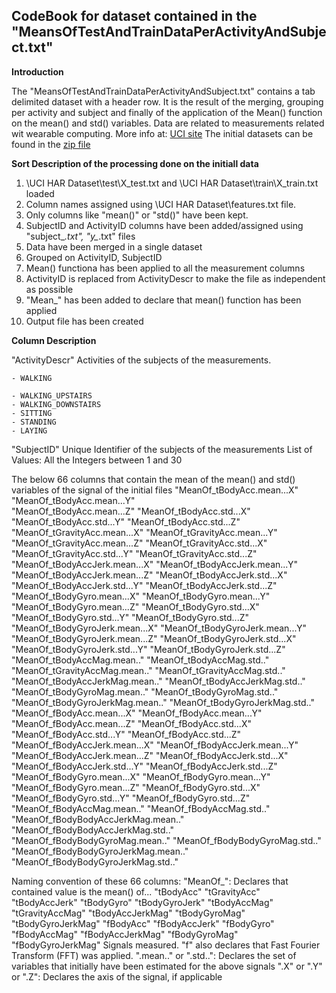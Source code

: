 ## CodeBook for dataset contained in the "MeansOfTestAndTrainDataPerActivityAndSubject.txt"

<b>Introduction</b>

The "MeansOfTestAndTrainDataPerActivityAndSubject.txt" contains a tab delimited dataset with a header row.
It is the result of the merging, grouping per activity and subject and finally of the application of the Mean() function on the mean() and std() variables.
Data are related to measurements related wit wearable computing. 
More info at: <a href="http://archive.ics.uci.edu/ml/datasets/Human+Activity+Recognition+Using+Smartphones">UCI site</a>
The initial datasets can be found in the <a href="https://d396qusza40orc.cloudfront.net/getdata%2Fprojectfiles%2FUCI%20HAR%20Dataset.zip">zip file</a> 

<b>Sort Description of the processing done on the initiall data</b>

1. \UCI HAR Dataset\test\X_test.txt and \UCI HAR Dataset\train\X_train.txt loaded
2. Column names assigned using \UCI HAR Dataset\features.txt file. 
3. Only columns like "mean()" or "std()" have been kept.
4. SubjectID and ActivityID columns have been added/assigned using "subject_*.txt", "y_*.txt" files
5. Data have been merged in a single dataset
6. Grouped on ActivityID, SubjectID
7. Mean() functiona has been applied to all the measurement columns
8. ActivityID is replaced from ActivityDescr to make the file as independent as possible
9. "Mean_" has been added to declare that mean() function has been applied
10. Output file has been created

<b>Column Description</b>

"ActivityDescr"
	Activities of the subjects of the measurements.

	- WALKING

	- WALKING_UPSTAIRS
	- WALKING_DOWNSTAIRS
	- SITTING
	- STANDING
	- LAYING
 

"SubjectID"
Unique Identifier of the subjects of the measurements
List of Values: All the Integers between 1 and 30

The below 66 columns that contain the mean of the mean() and std() variables of the signal of the initial files
"MeanOf_tBodyAcc.mean...X"           "MeanOf_tBodyAcc.mean...Y"          
"MeanOf_tBodyAcc.mean...Z"           "MeanOf_tBodyAcc.std...X"           
"MeanOf_tBodyAcc.std...Y"            "MeanOf_tBodyAcc.std...Z"           
"MeanOf_tGravityAcc.mean...X"        "MeanOf_tGravityAcc.mean...Y"       
"MeanOf_tGravityAcc.mean...Z"        "MeanOf_tGravityAcc.std...X"        
"MeanOf_tGravityAcc.std...Y"         "MeanOf_tGravityAcc.std...Z"        
"MeanOf_tBodyAccJerk.mean...X"       "MeanOf_tBodyAccJerk.mean...Y"      
"MeanOf_tBodyAccJerk.mean...Z"       "MeanOf_tBodyAccJerk.std...X"       
"MeanOf_tBodyAccJerk.std...Y"        "MeanOf_tBodyAccJerk.std...Z"       
"MeanOf_tBodyGyro.mean...X"          "MeanOf_tBodyGyro.mean...Y"         
"MeanOf_tBodyGyro.mean...Z"          "MeanOf_tBodyGyro.std...X"          
"MeanOf_tBodyGyro.std...Y"           "MeanOf_tBodyGyro.std...Z"          
"MeanOf_tBodyGyroJerk.mean...X"      "MeanOf_tBodyGyroJerk.mean...Y"     
"MeanOf_tBodyGyroJerk.mean...Z"      "MeanOf_tBodyGyroJerk.std...X"      
"MeanOf_tBodyGyroJerk.std...Y"       "MeanOf_tBodyGyroJerk.std...Z"      
"MeanOf_tBodyAccMag.mean.."          "MeanOf_tBodyAccMag.std.."          
"MeanOf_tGravityAccMag.mean.."       "MeanOf_tGravityAccMag.std.."       
"MeanOf_tBodyAccJerkMag.mean.."      "MeanOf_tBodyAccJerkMag.std.."      
"MeanOf_tBodyGyroMag.mean.."         "MeanOf_tBodyGyroMag.std.."         
"MeanOf_tBodyGyroJerkMag.mean.."     "MeanOf_tBodyGyroJerkMag.std.."     
"MeanOf_fBodyAcc.mean...X"           "MeanOf_fBodyAcc.mean...Y"          
"MeanOf_fBodyAcc.mean...Z"           "MeanOf_fBodyAcc.std...X"           
"MeanOf_fBodyAcc.std...Y"            "MeanOf_fBodyAcc.std...Z"           
"MeanOf_fBodyAccJerk.mean...X"       "MeanOf_fBodyAccJerk.mean...Y"      
"MeanOf_fBodyAccJerk.mean...Z"       "MeanOf_fBodyAccJerk.std...X"       
"MeanOf_fBodyAccJerk.std...Y"        "MeanOf_fBodyAccJerk.std...Z"       
"MeanOf_fBodyGyro.mean...X"          "MeanOf_fBodyGyro.mean...Y"         
"MeanOf_fBodyGyro.mean...Z"          "MeanOf_fBodyGyro.std...X"          
"MeanOf_fBodyGyro.std...Y"           "MeanOf_fBodyGyro.std...Z"          
"MeanOf_fBodyAccMag.mean.."          "MeanOf_fBodyAccMag.std.."          
"MeanOf_fBodyBodyAccJerkMag.mean.."  "MeanOf_fBodyBodyAccJerkMag.std.."  
"MeanOf_fBodyBodyGyroMag.mean.."     "MeanOf_fBodyBodyGyroMag.std.."     
"MeanOf_fBodyBodyGyroJerkMag.mean.." "MeanOf_fBodyBodyGyroJerkMag.std.." 
	
Naming convention of these 66 columns:
	"MeanOf_": Declares that contained value is the mean() of...
	"tBodyAcc"
	"tGravityAcc"
	"tBodyAccJerk"
	"tBodyGyro"
	"tBodyGyroJerk"
	"tBodyAccMag"
	"tGravityAccMag"
	"tBodyAccJerkMag"
	"tBodyGyroMag"
	"tBodyGyroJerkMag"
	"fBodyAcc"
	"fBodyAccJerk"
	"fBodyGyro"
	"fBodyAccMag"
	"fBodyAccJerkMag"
	"fBodyGyroMag"
	"fBodyGyroJerkMag"
	Signals measured. "f" also declares that Fast Fourier Transform (FFT) was applied.
	".mean.." or ".std..": Declares the set of variables that initially have been estimated for the above signals
	".X" or ".Y" or ".Z": Declares the axis of the signal, if applicable   


